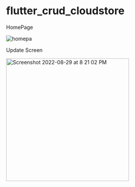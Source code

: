 # flutter_crud_cloudstore

HomePage


![homepa](https://user-images.githubusercontent.com/26230006/187357213-73e4c90e-9e11-490b-9dd4-bc1e738cbf49.jpeg)


Update Screen 


<img width="333" alt="Screenshot 2022-08-29 at 8 21 02 PM" src="https://user-images.githubusercontent.com/26230006/187357235-98f08a88-acd6-41dd-9e64-766e743d64a4.png">
